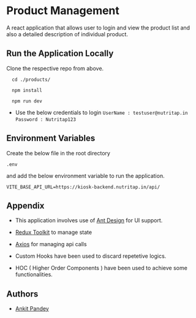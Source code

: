 # Product Management
A react application that allows user to login and view the product list and also a detailed description of individual product.


## Run the Application Locally

Clone the respective repo from above.

```http
  cd ./products/
```

```http
  npm install
```

```http
  npm run dev
```

- Use the below credentials to login
`UserName : testuser@nutritap.in`
`Password : Nutritap123`


## Environment Variables

Create the below file in the root directory
```
.env
```
and add the below environment variable to run the application.

`VITE_BASE_API_URL=https://kiosk-backend.nutritap.in/api/`


## Appendix

- This application involves use of [Ant Design](https://ant.design/) for UI support.

- [Redux Toolkit](https://redux-toolkit.js.org/) to manage state

- [Axios](https://axios-http.com/docs/intro) for managing api calls

- Custom Hooks have been used to discard repetetive logics.

- HOC ( Higher Order Components ) have been used to achieve some functionalities.


## Authors

- [Ankit Pandey](https://github.com/ankit-pandey-14)

